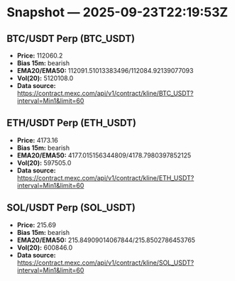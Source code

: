 # Snapshot — 2025-09-23T22:19:53Z

## BTC/USDT Perp (BTC_USDT)
- **Price:** 112060.2
- **Bias 15m:** bearish
- **EMA20/EMA50:** 112091.51013383496/112084.92139077093
- **Vol(20):** 5120108.0
- **Data source:** https://contract.mexc.com/api/v1/contract/kline/BTC_USDT?interval=Min1&limit=60

## ETH/USDT Perp (ETH_USDT)
- **Price:** 4173.16
- **Bias 15m:** bearish
- **EMA20/EMA50:** 4177.015156344809/4178.7980397852125
- **Vol(20):** 597505.0
- **Data source:** https://contract.mexc.com/api/v1/contract/kline/ETH_USDT?interval=Min1&limit=60

## SOL/USDT Perp (SOL_USDT)
- **Price:** 215.69
- **Bias 15m:** bearish
- **EMA20/EMA50:** 215.84909014067844/215.8502786453765
- **Vol(20):** 600846.0
- **Data source:** https://contract.mexc.com/api/v1/contract/kline/SOL_USDT?interval=Min1&limit=60
